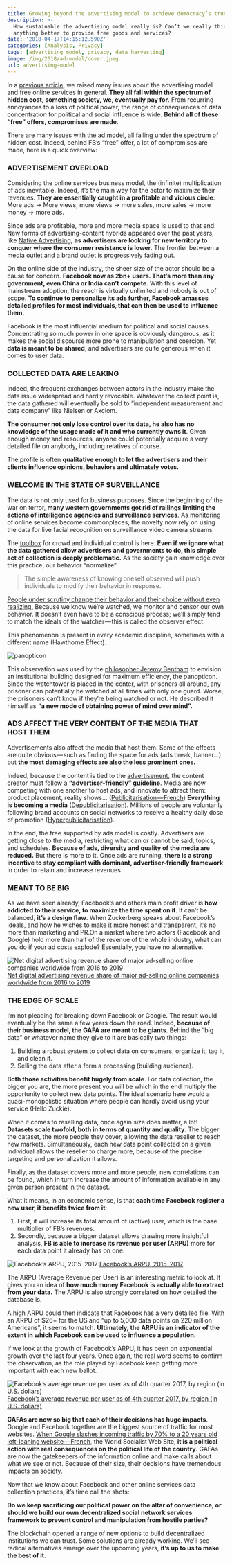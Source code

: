 ```yaml
---
title: Growing beyond the advertising model to achieve democracy’s true potential
description: >-
  How sustainable the advertising model really is? Can’t we really think of
  anything better to provide free goods and services?
date: '2018-04-17T14:15:12.590Z'
categories: [Analysis, Privacy]
tags: [advertising model, privacy, data harvesting]
image: /img/2018/ad-model/cover.jpeg
url: advertising-model
---
```


In a [previous article](https://medium.com/@BBerdah/facebook-x-cambridge-analytica-the-hidden-cost-of-free-services-3f5724e80baf), we raised many issues about the advertising model and free online services in general. **They all fall within the spectrum of hidden cost, something society, we, eventually pay for.** From recurring annoyances to a loss of political power, the range of consequences of data concentration for political and social influence is wide. **Behind all of these “free” offers, compromises are made**.

There are many issues with the ad model, all falling under the spectrum of hidden cost. Indeed, behind FB’s “free” offer, a lot of compromises are made, here is a quick overview:

### ADVERTISEMENT OVERLOAD

Considering the online services business model, the (infinite) multiplication of ads inevitable. Indeed, it’s the main way for the actor to maximize their revenues. **They are essentially caught in a profitable and vicious circle**: More ads -> More views, more views -> more sales, more sales -> more money -> more ads.

Since ads are profitable, more and more media space is used to that end. New forms of advertising-content hybrids appeared over the past years, like [Native Advertising](https://techscience.org/a/2015121503/), **as advertisers are looking for new territory to conquer where the consumer resistance is lower.** The frontier between a media outlet and a brand outlet is progressively fading out.

On the online side of the industry, the sheer size of the actor should be a cause for concern. **Facebook now as 2bn+ users. That’s more than any government, even China or India can’t compete**. With this level of mainstream adoption, the reach is virtually unlimited and nobody is out of scope. **To continue to personalize its ads further, Facebook amasses detailed profiles for most individuals, that can then be used to influence them.**

Facebook is the most influential medium for political and social causes. Concentrating so much power in one space is obviously dangerous, as it makes the social discourse more prone to manipulation and coercion. Yet **data is meant to be shared**, and advertisers are quite generous when it comes to user data.

### COLLECTED DATA ARE LEAKING

Indeed, the frequent exchanges between actors in the industry make the data issue widespread and hardly revocable. Whatever the collect point is, the data gathered will eventually be sold to “independent measurement and data company” like Nielsen or Axciom.

**The consumer not only lose control over its data, he also has no knowledge of the usage made of it and who currently owns it**. Given enough money and resources, anyone could potentially acquire a very detailed file on anybody, including relatives of course.

The profile is often **qualitative enough to let the advertisers and their clients influence opinions, behaviors and ultimately votes.**

### WELCOME IN THE STATE OF SURVEILLANCE

The data is not only used for business purposes. Since the beginning of the war on terror, **many western governments got rid of railings limiting the actions of intelligence agencies and surveillance services**. As monitoring of online services become commonplaces, the novelty now rely on using the data for live facial recognition on surveillance video camera streams

The [toolbox](https://hackernoon.com/tagged/toolbox) for crowd and individual control is here. **Even if we ignore what the data gathered allow advertisers and governments to do, this simple act of collection is deeply problematic.** As the society gain knowledge over this practice, our behavior “normalize”.

> The simple awareness of knowing oneself observed will push individuals to modify their behavior in response.

[People under scrutiny change their behavior and their choice without even realizing.](http://www.bbc.com/future/story/20140209-being-watched-why-thats-good) Because we know we’re watched, we monitor and censor our own behavior. It doesn’t even have to be a conscious process; we’ll simply tend to match the ideals of the watcher — this is called the observer effect.

This phenomenon is present in every academic discipline, sometimes with a different name (Hawthorne Effect).

![panopticon](/img/2018/ad-model/panopticon.jpg)

This observation was used by the [philosopher Jeremy Bentham](https://en.wikipedia.org/wiki/Jeremy_Bentham) to envision an institutional building designed for maximum efficiency, the panopticon. Since the watchtower is placed in the center, with prisoners all around, any prisoner can potentially be watched at all times with only one guard. Worse, the prisoners can’t know if they’re being watched or not. He described it himself as **“a new mode of obtaining power of mind over mind”.**

### ADS AFFECT THE VERY CONTENT OF THE MEDIA THAT HOST THEM

Advertisements also affect the media that host them. Some of the effects are quite obvious — such as finding the space for ads (ads break, banner…) but **the most damaging effects are also the less prominent ones.**

Indeed, because the content is tied to the [advertisement](https://hackernoon.com/tagged/advertisement), the content creator must follow a **“advertiser-friendly” guideline**. Media are now competing with one another to host ads, and innovate to attract them: product placement, reality shows… ([Publicitarisation — French](https://www.youtube.com/watch?time_continue=162&v=hr99HzCa0Kg)) **Everything is becoming a media** ([Depublicitarisation](https://www.youtube.com/watch?v=Cv5WLF6UdZc)). Millions of people are voluntarily following brand accounts on social networks to receive a healthy daily dose of promotion ([Hyperpublicitarisation](https://www.youtube.com/watch?v=8ZNOCKl-0Mc)).

In the end, the free supported by ads model is costly. Advertisers are getting close to the media, restricting what can or cannot be said, topics, and schedules. **Because of ads, diversity and quality of the media are reduced.** But there is more to it. Once ads are running, **there is a strong incentive to stay compliant with dominant, advertiser-friendly framework** in order to retain and increase revenues.

### MEANT TO BE BIG

As we have seen already, Facebook’s and others main profit driver is **how addicted to their service, to maximize the time spent on it**. It can’t be balanced, **it’s a design flaw**. When Zuckerberg speaks about Facebook’s ideals, and how he wishes to make it more honest and transparent, it’s no more than marketing and PR.On a market where two actors (Facebook and Google) hold more than half of the revenue of the whole industry, what can you do if your ad costs explode? Essentially, you have no alternative.

![[Net digital advertising revenue share of major ad-selling online companies worldwide from 2016 to 2019](https://www.statista.com/statistics/290629/digital-ad-revenue-share-of-major-ad-selling-companies-worldwide/)](/img/2018/ad-model/revenues.jpg)
[Net digital advertising revenue share of major ad-selling online companies worldwide from 2016 to 2019](https://www.statista.com/statistics/290629/digital-ad-revenue-share-of-major-ad-selling-companies-worldwide/)

### THE EDGE OF SCALE

I’m not pleading for breaking down Facebook or Google. The result would eventually be the same a few years down the road. Indeed, **because of their business model, the GAFA are meant to be giants**. Behind the “big data” or whatever name they give to it are basically two things:

1.  Building a robust system to collect data on consumers, organize it, tag it, and clean it.
2.  Selling the data after a form a processing (building audience).

**Both those activities benefit hugely from scale**. For data collection, the bigger you are, the more present you will be which in the end multiply the opportunity to collect new data points. The ideal scenario here would a quasi-monopolistic situation where people can hardly avoid using your service (Hello Zuckie).

When it comes to reselling data, once again size does matter, a lot! **Datasets scale twofold, both in terms of quantity and quality**. The bigger the dataset, the more people they cover, allowing the data reseller to reach new markets. Simultaneously, each new data point collected on a given individual allows the reseller to charge more, because of the precise targeting and personalization it allows.

Finally, as the dataset covers more and more people, new correlations can be found, which in turn increase the amount of information available in any given person present in the dataset.

What it means, in an economic sense, is that **each time Facebook register a new user, it benefits twice from it**:

1.  First, it will increase its total amount of (active) user, which is the base multiplier of FB’s revenues.
2.  Secondly, because a bigger dataset allows drawing more insightful analysis, **FB is able to increase its revenue per user (ARPU)** more for each data point it already has on one.

![[Facebook’s ARPU, 2015–2017](https://www.statista.com/statistics/251328/facebooks-average-revenue-per-user-by-region/)](/img/2018/ad-model/arpu.png)
[Facebook’s ARPU, 2015–2017](https://www.statista.com/statistics/251328/facebooks-average-revenue-per-user-by-region/)

The ARPU (Average Revenue per User) is an interesting metric to look at. It gives you an idea of **how much money Facebook is actually able to extract from your data.** The ARPU is also strongly correlated on how detailed the database is.

A high ARPU could then indicate that Facebook has a very detailed file. With an ARPU of $26+ for the US and “up to 5,000 data points on 220 million Americans”, it seems to match. **Ultimately, the ARPU is an indicator of the extent in which Facebook can be used to influence a population.**

If we look at the growth of Facebook’s ARPU, it has been on exponential growth over the last four years. Once again, the real word seems to confirm the observation, as the role played by Facebook keep getting more important with each new ballot.

![[Facebook’s average revenue per user as of 4th quarter 2017, by region (in U.S. dollars)](https://www.statista.com/statistics/251328/facebooks-average-revenue-per-user-by-region/)](/img/2018/ad-model/arpu-growth.jpg)
[Facebook’s average revenue per user as of 4th quarter 2017, by region (in U.S. dollars)](https://www.statista.com/statistics/251328/facebooks-average-revenue-per-user-by-region/)

**GAFAs are now so big that each of their decisions has huge impacts**. Google and Facebook together are the biggest source of traffic for most websites. [When Google slashes incoming traffic by 70% to a 20 years old left-leaning website — French](https://www.legrandsoir.info/un-nouvel-algorithme-de-google-limite-l-acces-aux-sites-web-progressistes-et-de-gauche.html), the World Socialist Web Site, **it is a political action with real consequences on the political life of the country**. GAFAs are now the gatekeepers of the information online and make calls about what we see or not. Because of their size, their decisions have tremendous impacts on society.

Now that we know about Facebook and other online services data collection practices, it’s time call the shots:

**Do we keep sacrificing our political power on the altar of convenience, or should we build our own decentralized social network services framework to prevent control and manipulation from hostile parties?**

The blockchain opened a range of new options to build decentralized institutions we can trust. Some solutions are already working. We’ll see radical alternatives emerge over the upcoming years, **it’s up to us to make the best of it.**
